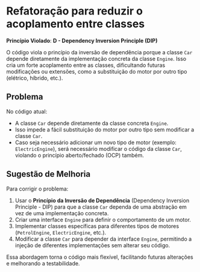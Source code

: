 # Refatoração para reduzir o acoplamento entre classes

**Princípio Violado**: **D - Dependency Inversion Principle (DIP)**  

O código viola o princípio da inversão de dependência porque a classe `Car` depende diretamente da implementação concreta da classe `Engine`. Isso cria um forte acoplamento entre as classes, dificultando futuras modificações ou extensões, como a substituição do motor por outro tipo (elétrico, híbrido, etc.).  

## Problema  

No código atual:  
- A classe `Car` depende diretamente da classe concreta `Engine`.  
- Isso impede a fácil substituição do motor por outro tipo sem modificar a classe `Car`.  
- Caso seja necessário adicionar um novo tipo de motor (exemplo: `ElectricEngine`), será necessário modificar o código da classe `Car`, violando o princípio aberto/fechado (OCP) também.  

## Sugestão de Melhoria  

Para corrigir o problema:  
1. Usar o **Princípio da Inversão de Dependência** (Dependency Inversion Principle - DIP) para que a classe `Car` dependa de uma abstração em vez de uma implementação concreta.  
2. Criar uma interface `Engine` para definir o comportamento de um motor.  
3. Implementar classes específicas para diferentes tipos de motores (`PetrolEngine`, `ElectricEngine`, etc.).  
4. Modificar a classe `Car` para depender da interface `Engine`, permitindo a injeção de diferentes implementações sem alterar seu código.  

Essa abordagem torna o código mais flexível, facilitando futuras alterações e melhorando a testabilidade.  
